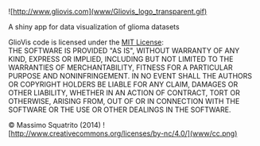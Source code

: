 ![http://www.gliovis.com](www/Gliovis_logo_transparent.gif)

A shiny app for data visualization of glioma datasets

GlioVis code is licensed under the [MIT License](http://opensource.org/licenses/mit-license.html):   
THE SOFTWARE IS PROVIDED "AS IS", WITHOUT WARRANTY OF ANY KIND, EXPRESS OR
IMPLIED, INCLUDING BUT NOT LIMITED TO THE WARRANTIES OF MERCHANTABILITY,
FITNESS FOR A PARTICULAR PURPOSE AND NONINFRINGEMENT. IN NO EVENT SHALL THE
AUTHORS OR COPYRIGHT HOLDERS BE LIABLE FOR ANY CLAIM, DAMAGES OR OTHER
LIABILITY, WHETHER IN AN ACTION OF CONTRACT, TORT OR OTHERWISE, ARISING FROM,
OUT OF OR IN CONNECTION WITH THE SOFTWARE OR THE USE OR OTHER DEALINGS IN
THE SOFTWARE.   

&copy; Massimo Squatrito (2014) ![http://www.creativecommons.org/licenses/by-nc/4.0/](www/cc.png)


